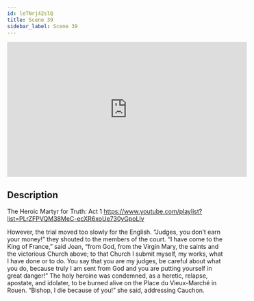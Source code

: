 ```yaml
---
id: leTNrj42slQ
title: Scene 39
sidebar_label: Scene 39
---
```


<iframe
  width="560"
  height="315"
  src="https://www.youtube.com/embed/leTNrj42slQ"
  title="YouTube video player"
  frameborder="0"
  allow="accelerometer; autoplay; clipboard-write; encrypted-media; gyroscope; picture-in-picture; web-share"
  referrerpolicy="strict-origin-when-cross-origin"
  allowfullscreen
></iframe>

## Description

The Heroic Martyr for Truth: Act 1 
https://www.youtube.com/playlist?list=PLrZFPVQM38MeC-ecXR6xoUe730yGpoLlv 

However, the trial moved too slowly for the English.
“Judges, you don’t earn your money!” they shouted to the members of the court.
“I have come to the King of France,” said Joan, “from God, from the Virgin Mary, the saints and the victorious Church above; to that Church I submit myself, my works, what I have done or to do. You say that you are my judges, be careful about what you do, because truly I am sent from God and you are putting yourself in great danger!”
The holy heroine was condemned, as a heretic, relapse, apostate, and idolater, to be burned alive on the Place du Vieux-Marché in Rouen.
“Bishop, I die because of you!” she said, addressing Cauchon.
